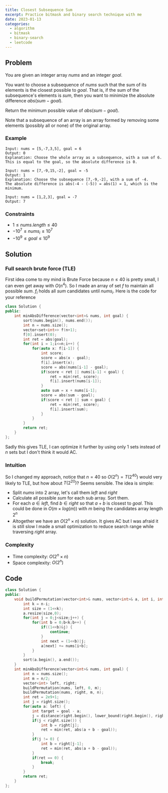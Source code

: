 ```yaml
---
title: Closest Subsequence Sum
excerpt: Practice bitmask and binary search technique with me
date: 2023-01-13
categories:
  - algorithm
  - bitmask
  - binary-search
  - leetcode
---
```


## Problem

You are given an integer array $nums$ and an integer $goal$.

You want to choose a subsequence of $nums$ such that the sum of its elements is the closest possible to $goal$. That is, if the sum of the subsequence's elements is $sum$, then you want to minimize the absolute difference $abs(sum - goal)$.

Return the minimum possible value of $abs(sum - goal)$.

Note that a subsequence of an array is an array formed by removing some elements (possibly all or none) of the original array.

### Example

```
Input: nums = [5,-7,3,5], goal = 6
Output: 0
Explanation: Choose the whole array as a subsequence, with a sum of 6.
This is equal to the goal, so the absolute difference is 0.
```

```
Input: nums = [7,-9,15,-2], goal = -5
Output: 1
Explanation: Choose the subsequence [7,-9,-2], with a sum of -4.
The absolute difference is abs(-4 - (-5)) = abs(1) = 1, which is the minimum.
```

```
Input: nums = [1,2,3], goal = -7
Output: 7
```

### Constraints

- $1 \leq nums.length \leq 40$
- $-10^7 \leq nums_i \leq 10^7$
- $-10^9 \leq goal \leq 10^9$

## Solution

### Full search brute force (TLE)

First idea come to my mind is Brute Force because $n \leq 40$ is pretty small, I can even get away with $O(n^4)$. So I made an array of set $f$ to maintain all possible $sum$. $f_i$ holds all $sum$ candidates until $nums_i$.
Here is the code for your reference

```cpp
class Solution {
public:
    int minAbsDifference(vector<int>& nums, int goal) {
        sort(nums.begin(), nums.end());
        int n = nums.size();
        vector<set<int>> f(n+1);
        f[0].insert(0);
        int ret = abs(goal);
        for(int i = 1;i<=n;i++) {
            for(auto x: f[i-1]) {
                int score;
                score = abs(x - goal);
                f[i].insert(x);
                score = abs(nums[i-1] - goal);
                if(score < ret || nums[i-1] < goal) {
                    ret = min(ret, score);
                    f[i].insert(nums[i-1]);
                }
                auto sum = x + nums[i-1];
                score = abs(sum - goal);
                if(score < ret || sum < goal) {
                    ret = min(ret, score);
                    f[i].insert(sum);
                }
            }
        }
        return ret;
    }
};
```

Sadly this gives TLE, I can optimize it further by using only 1 sets instead of $n$ sets but I don't think it would AC.

### Intuition

So I changed my approach, notice that $n = 40$ so $O(2^n) = T(2^{40})$ would very likely to TLE, but how about $T(2^{20})$? Seems sensible. The idea is simple:

- Split $nums$ into 2 array, let's call them $left$ and $right$
- Calculate all possible $sum$ for each sub array. Sort them.
- For each $a \in left$, find $b \in right$ so that $a+b$ is closest to $goal$. This could be done in $O(m \times log(m))$ with $m$ being the candidates array length $2^n$
- Altogether we have an $O(2^n \times n)$ solution. It gives AC but I was afraid it is still slow I made a small optimization to reduce search range while traversing $right$ array.

### Complexity

- Time complexity: $O(2^n \times n)$
- Space complexity: $O(2^n)$

## Code

```cpp
class Solution {
public:
    void buildPermutation(vector<int>& nums, vector<int>& a, int i, int n) {
        int k = n-i;
        int size = (1<<k);
        a.resize(size,0);
        for(int j = 0;j<size;j++) {
            for(int b = 0;b<k;b++) {
                if((1<<b)&j) {
                    continue;
                }
                int next = (1<<b)|j;
                a[next] += nums[i+b];
            }
        }
        sort(a.begin(), a.end());
    }
    int minAbsDifference(vector<int>& nums, int goal) {
        int n = nums.size();
        int m = n/2;
        vector<int> left, right;
        buildPermutation(nums, left, 0, m);
        buildPermutation(nums, right, m, n);
        int ret = 2e9+1;
        int j = right.size();
        for(auto a: left) {
            int target = goal - a;
            j = distance(right.begin(), lower_bound(right.begin(), right.begin()+j, target));
            if(j < right.size()) {
                int b = right[j];
                ret = min(ret, abs(a + b - goal));
            }
            if(j != 0) {
                int b = right[j-1];
                ret = min(ret, abs(a + b - goal));
            }
            if(ret == 0) {
                break;
            }
        }
        return ret;
    }
};
```
